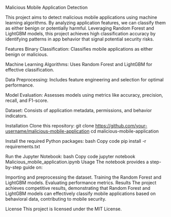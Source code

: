 Malicious Mobile Application Detection

This project aims to detect malicious mobile applications using machine learning algorithms. By analyzing application features, we can classify them as either benign or potentially harmful. Leveraging Random Forest and LightGBM models, this project achieves high classification accuracy by identifying patterns in app behavior that signal potential security risks.


Features
Binary Classification: Classifies mobile applications as either benign or malicious.

Machine Learning Algorithms: Uses Random Forest and LightGBM for effective classification.

Data Preprocessing: Includes feature engineering and selection for optimal performance.

Model Evaluation: Assesses models using metrics like accuracy, precision, recall, and F1-score.

Dataset: Consists of application metadata, permissions, and behavior indicators.

Installation
Clone this repository:
git clone https://github.com/your-username/malicious-mobile-application cd malicious-mobile-application

Install the required Python packages:
bash
Copy code
pip install -r requirements.txt

Run the Jupyter Notebook:
bash
Copy code
jupyter notebook Malicious_mobile_application.ipynb
Usage
The notebook provides a step-by-step guide on:

Importing and preprocessing the dataset.
Training the Random Forest and LightGBM models.
Evaluating performance metrics.
Results
The project achieves competitive results, demonstrating that Random Forest and LightGBM models can effectively classify mobile applications based on behavioral data, contributing to mobile security.

License
This project is licensed under the MIT License.

